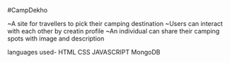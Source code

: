 #CampDekho 

~A site for travellers to pick their camping destination
~Users can interact with each other by creatin profile
~An individual can share their camping spots with image and description

languages used-
HTML
CSS
JAVASCRIPT
MongoDB


